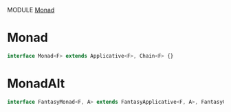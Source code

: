 MODULE [Monad](https://github.com/gcanti/fp-ts/blob/master/src/Monad.ts)
# Monad
```ts
interface Monad<F> extends Applicative<F>, Chain<F> {}
```
# MonadAlt
```ts
interface FantasyMonad<F, A> extends FantasyApplicative<F, A>, FantasyChain<F, A> {}
```